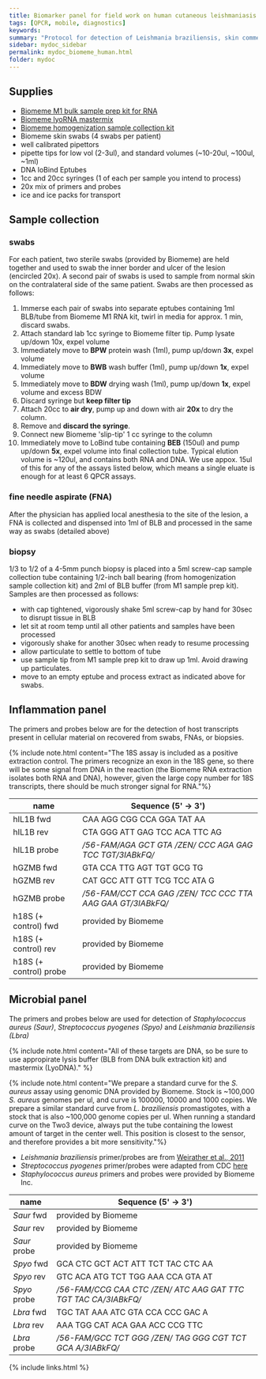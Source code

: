 ```yaml
---
title: Biomarker panel for field work on human cutaneous leishmaniasis
tags: [QPCR, mobile, diagnostics]
keywords:
summary: "Protocol for detection of Leishmania braziliensis, skin commensals and host pro-inflammatory gene expression from lesion swabs in human cases of cutaneous leishmaniasis "
sidebar: mydoc_sidebar
permalink: mydoc_biomeme_human.html
folder: mydoc
---
```


## Supplies
* [Biomeme M1 bulk sample prep kit for RNA](http://CHMI-sops.github.io/papers/Biomeme_M1kit_RNA.pdf)
* [Biomeme lyoRNA mastermix](http://CHMI-sops.github.io/papers/LyoRNA.pdf)
* [Biomeme homogenization sample collection kit](http://CHMI-sops.github.io/papers/Biomeme_homogenizationKit.pdf)
* Biomeme skin swabs (4 swabs per patient)
* well calibrated pipettors
* pipette tips for low vol (2-3ul), and standard volumes (~10-20ul, ~100ul, ~1ml)
* DNA loBind Eptubes
* 1cc and 20cc syringes (1 of each per sample you intend to process)
* 20x mix of primers and probes
* ice and ice packs for transport

## Sample collection

### swabs

For each patient, two sterile swabs (provided by Biomeme) are held together and used to swab the inner border and ulcer of the lesion (encircled 20x).  A second pair of swabs is used to sample from normal skin on the contralateral side of the same patient.  Swabs are then processed as follows: 

1. Immerse each pair of swabs into separate eptubes containing 1ml BLB/tube from Biomeme M1 RNA kit, twirl in media for approx. 1 min, discard swabs.
2. Attach standard lab 1cc syringe to Biomeme filter tip. Pump lysate up/down 10x, expel volume
3. Immediately move to **BPW** protein wash (1ml), pump up/down **3x**, expel volume
4. Immediately move to **BWB** wash buffer (1ml), pump up/down **1x**, expel volume
5. Immediately move to **BDW** drying wash (1ml), pump up/down **1x**, expel volume and excess BDW
6. Discard syringe but **keep filter tip**
7. Attach 20cc to **air dry**, pump up and down with air **20x** to dry the column.
8. Remove and **discard the syringe**.  
9. Connect new Biomeme 'slip-tip' 1 cc syringe to the column
10. Immediately move to LoBind tube containing **BEB** (150ul) and pump up/down **5x**, expel volume into final collection tube.  Typical elution volume is ~120ul, and contains both RNA and DNA.  We use appox. 15ul of this for any of the assays listed below, which means a single eluate is enough for at least 6 QPCR assays.

### fine needle aspirate (FNA)

After the physician has applied local anesthesia to the site of the lesion, a FNA is collected and dispensed into 1ml of BLB and processed in the same way as swabs (detailed above)

### biopsy

1/3 to 1/2 of a 4-5mm punch biopsy is placed into a 5ml screw-cap sample collection tube containing 1/2-inch ball bearing (from homogenization sample collection kit) and 2ml of BLB buffer (from M1 sample prep kit).  Samples are then processed as follows:

* with cap tightened, vigorously shake 5ml screw-cap by hand for 30sec to disrupt tissue in BLB
* let sit at room temp until all other patients and samples have been processed
* vigorously shake for another 30sec when ready to resume processing
* allow particulate to settle to bottom of tube
* use sample tip from M1 sample prep kit to draw up 1ml.  Avoid drawing up particulates.
* move to an empty eptube and process extract as indicated above for swabs. 

## Inflammation panel
The primers and probes below are for the detection of host transcripts present in cellular material on recovered from swabs, FNAs, or biopsies.

{% include note.html content="The 18S assay is included as a positive extraction control.  The primers recognize an exon in the 18S gene, so there will be some signal from DNA in the reaction (the Biomeme RNA extraction isolates both RNA and DNA), however, given the large copy number for 18S transcripts, there should be much stronger signal for RNA."%}

| name | Sequence (5' -> 3') |
|-------|--------|
| hIL1B fwd | CAA AGG CGG CCA GGA TAT AA |
| hIL1B rev | CTA GGG ATT GAG TCC ACA TTC AG |
| hIL1B probe | */56-FAM/*AGA GCT GTA */ZEN/* CCC AGA GAG TCC TGT*/3IABkFQ/* |
| hGZMB fwd | GTA CCA TTG AGT TGT GCG TG |
| hGZMB rev | CAT GCC ATT GTT TCG TCC ATA G |
| hGZMB probe | */56-FAM/*CCT CCA GAG */ZEN/* TCC CCC TTA AAG GAA GT*/3IABkFQ/* 
| h18S (+ control) fwd | provided by Biomeme |
| h18S (+ control) rev | provided by Biomeme |
| h18S (+ control) probe | provided by Biomeme |


## Microbial panel 
The primers and probes below are used for detection of *Staphylococcus aureus (Saur)*, *Streptococcus pyogenes (Spyo)* and *Leishmania braziliensis (Lbra)*

{% include note.html content="All of these targets are DNA, so be sure to use appropirate lysis buffer (BLB from DNA bulk extraction kit) and mastermix (LyoDNA)." %}

{% include note.html content="We prepare a standard curve for the *S. aureus* assay using genomic DNA provided by Biomeme.  Stock is ~100,000 *S. aureus* genomes per ul, and curve is 100000, 10000 and 1000 copies.  We prepare a similar standard curve from *L. braziliensis* promastigotes, with a stock that is also ~100,000 genome copies per ul.  When running a standard curve on the Two3 device, always put the tube containing the lowest amount of target in the center well.  This position is closest to the sensor, and therefore provides a bit more sensitivity."%}

* *Leishmania braziliensis* primer/probes are from [Weirather et al., 2011](https://www.ncbi.nlm.nih.gov/pmc/articles/PMC3209110/)
* *Streptococcus pyogenes* primer/probes were adapted from CDC [here](https://www.cdc.gov/streplab/protocols.html)
* *Staphylococcus aureus* primers and probes were provided by Biomeme Inc.


| name | Sequence (5' -> 3') |
|-------|--------|
| *Saur* fwd | provided by Biomeme |
| *Saur* rev | provided by Biomeme |
| *Saur* probe | provided by Biomeme |
| *Spyo* fwd | GCA CTC GCT ACT ATT TCT TAC CTC AA |
| *Spyo* rev | GTC ACA ATG TCT TGG AAA CCA GTA AT |
| *Spyo* probe | */56-FAM/*CCG CAA CTC */ZEN/* ATC AAG GAT TTC TGT TAC CA*/3IABkFQ/* |
| *Lbra* fwd | TGC TAT AAA ATC GTA CCA CCC GAC A |
| *Lbra* rev | AAA TGG CAT ACA GAA ACC CCG TTC |
| *Lbra* probe | */56-FAM/*GCC TCT GGG */ZEN/* TAG GGG CGT TCT GCA A*/3IABkFQ/* |





{% include links.html %}
